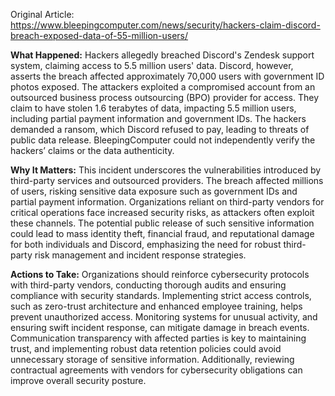 Original Article: https://www.bleepingcomputer.com/news/security/hackers-claim-discord-breach-exposed-data-of-55-million-users/

**What Happened:**
Hackers allegedly breached Discord's Zendesk support system, claiming access to 5.5 million users' data. Discord, however, asserts the breach affected approximately 70,000 users with government ID photos exposed. The attackers exploited a compromised account from an outsourced business process outsourcing (BPO) provider for access. They claim to have stolen 1.6 terabytes of data, impacting 5.5 million users, including partial payment information and government IDs. The hackers demanded a ransom, which Discord refused to pay, leading to threats of public data release. BleepingComputer could not independently verify the hackers’ claims or the data authenticity.

**Why It Matters:**
This incident underscores the vulnerabilities introduced by third-party services and outsourced providers. The breach affected millions of users, risking sensitive data exposure such as government IDs and partial payment information. Organizations reliant on third-party vendors for critical operations face increased security risks, as attackers often exploit these channels. The potential public release of such sensitive information could lead to mass identity theft, financial fraud, and reputational damage for both individuals and Discord, emphasizing the need for robust third-party risk management and incident response strategies.

**Actions to Take:**
Organizations should reinforce cybersecurity protocols with third-party vendors, conducting thorough audits and ensuring compliance with security standards. Implementing strict access controls, such as zero-trust architecture and enhanced employee training, helps prevent unauthorized access. Monitoring systems for unusual activity, and ensuring swift incident response, can mitigate damage in breach events. Communication transparency with affected parties is key to maintaining trust, and implementing robust data retention policies could avoid unnecessary storage of sensitive information. Additionally, reviewing contractual agreements with vendors for cybersecurity obligations can improve overall security posture.